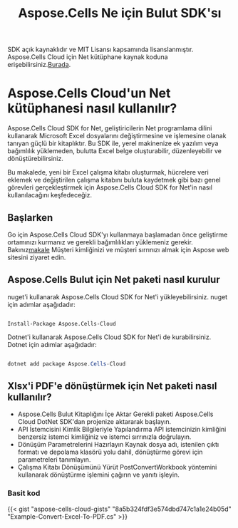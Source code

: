 ﻿---
title: Aspose.Cells Ne için Bulut SDK'sı
second_title: Aspose.Cells Cloud Documen
type: docs
url: /tr/available-sdks/aspose-cells-cloud-net/
description: Aspose.Cells Bulut, oluşturma, dönüştürme, birleştirme, bölme, koruma, iç nesne işlemleri vb. için Excel'i destekler
weight: 30
kwords: Excel, Office Bulut, REST API, Elektronik Tablo, PDF, CSV, Json, Markdwon, Net
---
 SDK açık kaynaklıdır ve MIT Lisansı kapsamında lisanslanmıştır. Aspose.Cells Cloud için Net kütüphane kaynak koduna erişebilirsiniz.[Burada](https://github.com/aspose-cells-cloud/aspose-cells-cloud-dotnet).

# **Aspose.Cells Cloud'un Net kütüphanesi nasıl kullanılır?**

Aspose.Cells Cloud SDK for Net, geliştiricilerin Net programlama dilini kullanarak Microsoft Excel dosyalarını değiştirmesine ve işlemesine olanak tanıyan güçlü bir kitaplıktır. Bu SDK ile, yerel makinenize ek yazılım veya bağımlılık yüklemeden, bulutta Excel belge oluşturabilir, düzenleyebilir ve dönüştürebilirsiniz.

Bu makalede, yeni bir Excel çalışma kitabı oluşturmak, hücrelere veri eklemek ve değiştirilen çalışma kitabını buluta kaydetmek gibi bazı genel görevleri gerçekleştirmek için Aspose.Cells Cloud SDK for Net'in nasıl kullanılacağını keşfedeceğiz.

## Başlarken

 Go için Aspose.Cells Cloud SDK'yı kullanmaya başlamadan önce geliştirme ortamınızı kurmanız ve gerekli bağımlılıkları yüklemeniz gerekir. Bakınız[makale](https://docs.aspose.cloud/cells/quickstart/) Müşteri kimliğinizi ve müşteri sırrınızı almak için Aspose web sitesini ziyaret edin.

## Aspose.Cells Bulut için Net paketi nasıl kurulur

nuget'i kullanarak Aspose.Cells Cloud SDK for Net'i yükleyebilirsiniz. nuget için adımlar aşağıdadır:

```nuget

Install-Package Aspose.Cells-Cloud

```

Dotnet'i kullanarak Aspose.Cells Cloud SDK for Net'i de kurabilirsiniz. Dotnet için adımlar aşağıdadır:

```powershell

dotnet add package Aspose.Cells-Cloud 

```

## Xlsx'i PDF'e dönüştürmek için Net paketi nasıl kullanılır?

- Aspose.Cells Bulut Kitaplığını İçe Aktar
 Gerekli paketi Aspose.Cells Cloud DotNet SDK'dan projenize aktararak başlayın.
- API İstemcisini Kimlik Bilgileriyle Yapılandırma
 API istemcinizin kimliğini benzersiz istemci kimliğiniz ve istemci sırrınızla doğrulayın.
- Dönüşüm Parametrelerini Hazırlayın
 Kaynak dosya adı, istenilen çıktı formatı ve depolama klasörü yolu dahil, dönüştürme görevi için parametreleri tanımlayın.
- Çalışma Kitabı Dönüşümünü Yürüt
 PostConvertWorkbook yöntemini kullanarak dönüştürme işlemini çağırın ve yanıtı işleyin.

### **Basit kod**

{{< gist "aspose-cells-cloud-gists" "8a5b324fdf3e574dbd747c1a1e24b05d" "Example-Convert-Excel-To-PDF.cs" >}}
